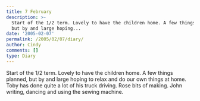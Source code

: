 ```yaml
---
title: 7 February
description: >-
  Start of the 1/2 term. Lovely to have the children home. A few things planned,
  but by and large hoping...
date: '2005-02-07'
permalink: /2005/02/07/diary/
author: Cindy
comments: []
type: Diary
---
```


Start of the 1/2 term. Lovely to have the children home. A few things planned, but by and large hoping to relax and do our own things at home. Toby has done quite a lot of his truck driving. Rose bits of making. John writing, dancing and using the sewing machine.
